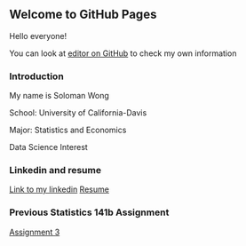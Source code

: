 ## Welcome to GitHub Pages

<p class="red">Hello everyone!</p>

You can look at [editor on GitHub](https://github.com/solosoloman/solosoloman.github.io/edit/master/README.md) to check my own information

### Introduction

My name is Soloman Wong

School: University of California-Davis

Major: Statistics and Economics

Data Science Interest

### Linkedin and resume
[Link to my linkedin](https://www.linkedin.com/in/soloman-wong-4b4547108/)
[Resume](https://github.com/solosoloman/solosoloman.github.io/blob/master/resume/resume.pdf)


### Previous Statistics 141b Assignment
[Assignment 3](https://github.com/solosoloman/solosoloman.github.io/blob/master/assignment3finaldraft.ipynb)
